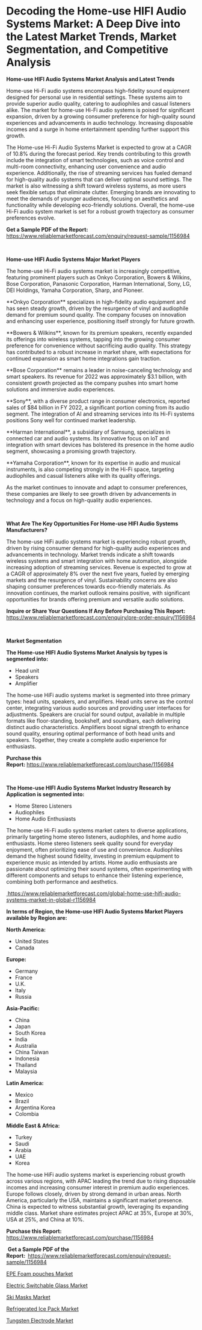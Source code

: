 <p><h1>Decoding the Home-use HIFI Audio Systems Market: A Deep Dive into the Latest Market Trends, Market Segmentation, and Competitive Analysis</h1></p><p><strong>Home-use HIFI Audio Systems Market Analysis and Latest Trends</strong></p>
<p><p>Home-use Hi-Fi audio systems encompass high-fidelity sound equipment designed for personal use in residential settings. These systems aim to provide superior audio quality, catering to audiophiles and casual listeners alike. The market for home-use Hi-Fi audio systems is poised for significant expansion, driven by a growing consumer preference for high-quality sound experiences and advancements in audio technology. Increasing disposable incomes and a surge in home entertainment spending further support this growth.</p><p>The Home-use Hi-Fi Audio Systems Market is expected to grow at a CAGR of 10.8% during the forecast period. Key trends contributing to this growth include the integration of smart technologies, such as voice control and multi-room connectivity, enhancing user convenience and audio experience. Additionally, the rise of streaming services has fueled demand for high-quality audio systems that can deliver optimal sound settings. The market is also witnessing a shift toward wireless systems, as more users seek flexible setups that eliminate clutter. Emerging brands are innovating to meet the demands of younger audiences, focusing on aesthetics and functionality while developing eco-friendly solutions. Overall, the home-use Hi-Fi audio system market is set for a robust growth trajectory as consumer preferences evolve.</p></p>
<p><strong>Get a Sample PDF of the Report:&nbsp;</strong> <a href="https://www.reliablemarketforecast.com/enquiry/request-sample/1156984">https://www.reliablemarketforecast.com/enquiry/request-sample/1156984</a></p>
<p>&nbsp;</p>
<p><strong>Home-use HIFI Audio Systems Major Market Players</strong></p>
<p><p>The home-use Hi-Fi audio systems market is increasingly competitive, featuring prominent players such as Onkyo Corporation, Bowers & Wilkins, Bose Corporation, Panasonic Corporation, Harman International, Sony, LG, DEI Holdings, Yamaha Corporation, Sharp, and Pioneer. </p><p>**Onkyo Corporation** specializes in high-fidelity audio equipment and has seen steady growth, driven by the resurgence of vinyl and audiophile demand for premium sound quality. The company focuses on innovation and enhancing user experience, positioning itself strongly for future growth.</p><p>**Bowers & Wilkins**, known for its premium speakers, recently expanded its offerings into wireless systems, tapping into the growing consumer preference for convenience without sacrificing audio quality. This strategy has contributed to a robust increase in market share, with expectations for continued expansion as smart home integrations gain traction.</p><p>**Bose Corporation** remains a leader in noise-canceling technology and smart speakers. Its revenue for 2022 was approximately $3.1 billion, with consistent growth projected as the company pushes into smart home solutions and immersive audio experiences.</p><p>**Sony**, with a diverse product range in consumer electronics, reported sales of $84 billion in FY 2022, a significant portion coming from its audio segment. The integration of AI and streaming services into its Hi-Fi systems positions Sony well for continued market leadership.</p><p>**Harman International**, a subsidiary of Samsung, specializes in connected car and audio systems. Its innovative focus on IoT and integration with smart devices has bolstered its presence in the home audio segment, showcasing a promising growth trajectory.</p><p>**Yamaha Corporation**, known for its expertise in audio and musical instruments, is also competing strongly in the Hi-Fi space, targeting audiophiles and casual listeners alike with its quality offerings.</p><p>As the market continues to innovate and adapt to consumer preferences, these companies are likely to see growth driven by advancements in technology and a focus on high-quality audio experiences.</p></p>
<p>&nbsp;</p>
<p><strong>What Are The Key Opportunities For Home-use HIFI Audio Systems Manufacturers?</strong></p>
<p><p>The home-use HiFi audio systems market is experiencing robust growth, driven by rising consumer demand for high-quality audio experiences and advancements in technology. Market trends indicate a shift towards wireless systems and smart integration with home automation, alongside increasing adoption of streaming services. Revenue is expected to grow at a CAGR of approximately 8% over the next five years, fueled by emerging markets and the resurgence of vinyl. Sustainability concerns are also shaping consumer preferences towards eco-friendly materials. As innovation continues, the market outlook remains positive, with significant opportunities for brands offering premium and versatile audio solutions.</p></p>
<p><strong>Inquire or Share Your Questions If Any Before Purchasing This Report:</strong> <a href="https://www.reliablemarketforecast.com/enquiry/pre-order-enquiry/1156984">https://www.reliablemarketforecast.com/enquiry/pre-order-enquiry/1156984</a></p>
<p>&nbsp;</p>
<p><strong>Market Segmentation</strong></p>
<p><strong>The Home-use HIFI Audio Systems Market Analysis by types is segmented into:</strong></p>
<p><ul><li>Head unit</li><li>Speakers</li><li>Amplifier</li></ul></p>
<p><p>The home-use HiFi audio systems market is segmented into three primary types: head units, speakers, and amplifiers. Head units serve as the control center, integrating various audio sources and providing user interfaces for adjustments. Speakers are crucial for sound output, available in multiple formats like floor-standing, bookshelf, and soundbars, each delivering distinct audio characteristics. Amplifiers boost signal strength to enhance sound quality, ensuring optimal performance of both head units and speakers. Together, they create a complete audio experience for enthusiasts.</p></p>
<p><strong>Purchase this Report:&nbsp;</strong><a href="https://www.reliablemarketforecast.com/purchase/1156984">https://www.reliablemarketforecast.com/purchase/1156984</a></p>
<p>&nbsp;</p>
<p><strong>The Home-use HIFI Audio Systems Market Industry Research by Application is segmented into:</strong></p>
<p><ul><li>Home Stereo Listeners</li><li>Audiophiles</li><li>Home Audio Enthusiasts</li></ul></p>
<p><p>The home-use Hi-Fi audio systems market caters to diverse applications, primarily targeting home stereo listeners, audiophiles, and home audio enthusiasts. Home stereo listeners seek quality sound for everyday enjoyment, often prioritizing ease of use and convenience. Audiophiles demand the highest sound fidelity, investing in premium equipment to experience music as intended by artists. Home audio enthusiasts are passionate about optimizing their sound systems, often experimenting with different components and setups to enhance their listening experience, combining both performance and aesthetics.</p></p>
<p><a href="https://www.reliablemarketforecast.com/global-home-use-hifi-audio-systems-market-in-global-r1156984">&nbsp;https://www.reliablemarketforecast.com/global-home-use-hifi-audio-systems-market-in-global-r1156984</a></p>
<p><strong>In terms of Region, the Home-use HIFI Audio Systems Market Players available by Region are:</strong></p>
<p>
    <p> <strong> North America: </strong>
        <ul>
            <li>United States</li>
            <li>Canada</li>
        </ul>
        </p> 
    <p> <strong> Europe: </strong>
        <ul>
            <li>Germany</li>
            <li>France</li>
            <li>U.K.</li>
            <li>Italy</li>
            <li>Russia</li>
        </ul>
        </p> 
    <p> <strong> Asia-Pacific: </strong>
        <ul>
            <li>China</li>
            <li>Japan</li>
            <li>South Korea</li>
            <li>India</li>
            <li>Australia</li>
            <li>China Taiwan</li>
            <li>Indonesia</li>
            <li>Thailand</li>
            <li>Malaysia</li>
        </ul>
        </p> 
    <p> <strong> Latin America: </strong>
        <ul>
            <li>Mexico</li>
            <li>Brazil</li>
            <li>Argentina Korea</li>
            <li>Colombia</li>
        </ul>
        </p> 
    <p> <strong> Middle East & Africa: </strong>
        <ul>
            <li>Turkey</li>
            <li>Saudi</li>
            <li>Arabia</li>
            <li>UAE</li>
            <li>Korea</li>
        </ul>
    </p>
    </p>
<p><p>The home-use HiFi audio systems market is experiencing robust growth across various regions, with APAC leading the trend due to rising disposable incomes and increasing consumer interest in premium audio experiences. Europe follows closely, driven by strong demand in urban areas. North America, particularly the USA, maintains a significant market presence. China is expected to witness substantial growth, leveraging its expanding middle class. Market share estimates project APAC at 35%, Europe at 30%, USA at 25%, and China at 10%.</p></p>
<p><strong>Purchase this Report: </strong><a href="https://www.reliablemarketforecast.com/purchase/1156984">https://www.reliablemarketforecast.com/purchase/1156984</a></p>
<p>&nbsp;<strong>Get a Sample PDF of the Report:&nbsp;&nbsp;</strong><a href="https://www.reliablemarketforecast.com/enquiry/request-sample/1156984">https://www.reliablemarketforecast.com/enquiry/request-sample/1156984</a></p>
<p><strong></strong></p>
<p><p><a href="https://github.com/RickHolmes3/Market-Research-Report-List-6/blob/main/epe-foam-pouches-market.md">EPE Foam pouches Market</a></p><p><a href="https://www.linkedin.com/pulse/electric-switchable-glass-market-trends-strategic-insights-2024-9blmc?trackingId=9FV7BCPKSrmPpyB3XKhv6A%3D%3D">Electric Switchable Glass Market</a></p><p><a href="https://medium.com/@aprilhirthe/this-report-aims-to-provide-a-comprehensive-presentation-of-the-global-market-for-ski-masks-with-d784e0f7e548">Ski Masks Market</a></p><p><a href="https://medium.com/@kavonhansen73/the-global-market-overview-of-the-refrigerated-ice-pack-market-provides-a-unique-perspective-on-6da501146943">Refrigerated Ice Pack Market</a></p><p><a href="https://issuu.com/reportprime-2/docs/tungsten-electrode-market-size-2030_f9971e9414988e">Tungsten Electrode Market</a></p></p>